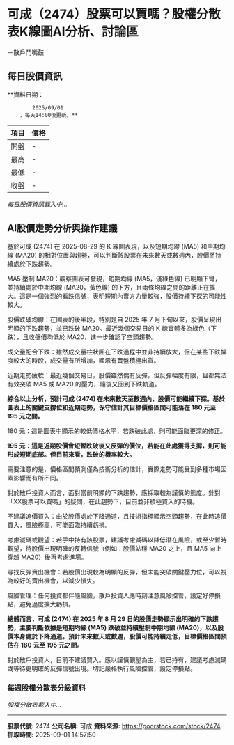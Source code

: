 # 可成（2474）股票可以買嗎？股權分散表K線圖AI分析、討論區
－散戶鬥嘴鼓

## 每日股價資訊

**資料日期：
        
            2025/09/01
        ，每天14:00後更新。**

| 項目 | 價格 |
|------|------|
| 開盤 | - |
| 最高 | - |
| 最低 | - |
| 收盤 | - |

*每日股價資訊載入中...*

## AI股價走勢分析與操作建議

基於可成 (2474) 在 2025-08-29 的 K 線圖表現，以及短期均線 (MA5) 和中期均線 (MA20) 的相對位置與趨勢，可以判斷該股票在未來數天或數週內，股價將持續處於下跌趨勢。

MA5 壓制 MA20：觀察圖表可發現，短期均線 (MA5，淺綠色線) 已明顯下彎，並持續處於中期均線 (MA20，黃色線) 的下方，且兩條均線之間的距離正在擴大。這是一個強烈的看跌信號，表明短期內賣方力量較強，股價持續下探的可能性較大。

股價跌破均線：在圖表的後半段，特別是自 2025 年 7 月下旬以來，股價呈現出明顯的下跌趨勢，並已跌破 MA20。最近幾個交易日的 K 線實體多為綠色（下跌），且收盤價均低於 MA20，進一步確認了空頭趨勢。

成交量配合下跌：雖然成交量柱狀圖在下跌過程中並非持續放大，但在某些下跌幅度較大的時段，成交量有所增加，顯示有賣盤積極出貨。

近期走勢疲軟：最近幾個交易日，股價雖然偶有反彈，但反彈幅度有限，且都無法有效突破 MA5 或 MA20 的壓力，隨後又回到下跌軌道。

**綜合以上分析，預計可成 (2474) 在未來數天至數週內，股價可能繼續下探。基於圖表上的關鍵支撐位和近期走勢，保守估計其目標價格區間可能落在 180 元至 195 元之間。**

180 元：這是圖表中顯示的較低價格水平，若跌破此處，則可能面臨更深的修正。

**195 元：這是近期股價曾短暫跌破後又反彈的價位，若能在此處獲得支撐，則可能形成短期底部。但目前來看，跌破的機率較大。**

需要注意的是，價格區間預測僅為技術分析的估計，實際走勢可能受到多種市場因素影響而有所不同。

對於散戶投資人而言，面對當前明顯的下跌趨勢，應採取較為謹慎的態度。針對「XX股票可以買嗎」的疑問，在此趨勢下，目前並非積極買入的時機。

不建議追價買入：由於股價處於下降通道，且技術指標顯示空頭趨勢，在此時追價買入，風險極高，可能面臨持續虧損。

考慮減碼或觀望：若手中持有該股票，建議考慮減碼以降低潛在風險，或至少暫時觀望，待股價出現明確的反轉信號（例如：股價站穩 MA20 之上，且 MA5 向上穿越 MA20）後再考慮進場。

尋找反彈賣出機會：若股價出現較為明顯的反彈，但未能突破關鍵壓力位，可以視為較好的賣出機會，以減少損失。

風險管理：任何投資都伴隨風險，散戶投資人應時刻注意風險控管，設定好停損點，避免過度擴大虧損。

**總體而言，可成 (2474) 在 2025 年 8 月 29 日的股價走勢顯示出明確的下跌趨勢，主要判斷依據是短期均線 (MA5) 跌破並持續壓制中期均線 (MA20)，以及股價本身處於下降通道。預計未來數天或數週，股價可能持續走低，目標價格區間預估在 180 元至 195 元之間。**

對於散戶投資人，目前不建議買入。應以謹慎觀望為主，若已持有，建議考慮減碼或等待更明確的反彈信號出現。切記嚴格執行風險控管，設定停損點。

### 每週股權分散表分級資料

*股權分散表載入中...*

---

**股票代號:** 2474
**公司名稱:** 可成
**資料來源:** https://poorstock.com/stock/2474
**抓取時間:** 2025-09-01 14:57:50